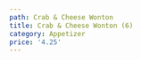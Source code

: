 ```yaml
---
path: Crab & Cheese Wonton
title: Crab & Cheese Wonton (6)
category: Appetizer
price: '4.25'
---
```


